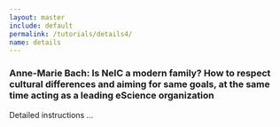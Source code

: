 ```yaml
---
layout: master
include: default
permalink: /tutorials/details4/
name: details
---
```


<h3> Anne-Marie Bach: Is NeIC a modern family? How to respect cultural differences and aiming for same goals, at the same time acting as a leading eScience organization</h3>
Detailed instructions ...
